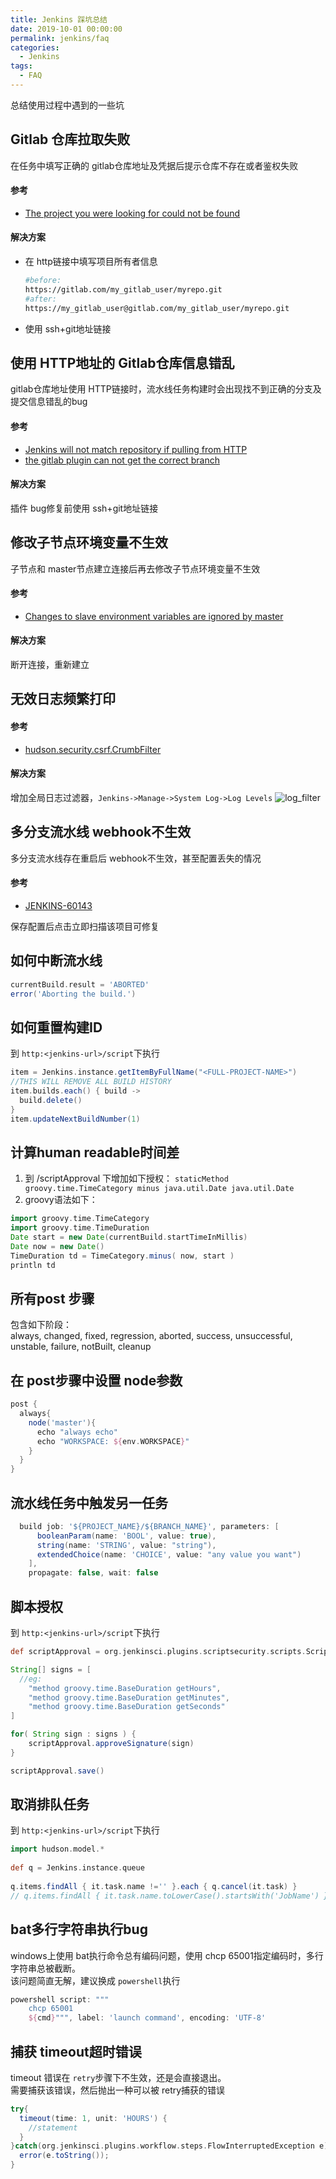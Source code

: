 ```yaml
---
title: Jenkins 踩坑总结
date: 2019-10-01 00:00:00
permalink: jenkins/faq
categories: 
  - Jenkins
tags: 
  - FAQ
---
```


总结使用过程中遇到的一些坑

## Gitlab 仓库拉取失败
在任务中填写正确的 gitlab仓库地址及凭据后提示仓库不存在或者鉴权失败

#### 参考
- [The project you were looking for could not be found](https://gitlab.com/gitlab-com/support-forum/issues/638)

#### 解决方案
- 在 http链接中填写项目所有者信息
    ```bash
    #before:
    https://gitlab.com/my_gitlab_user/myrepo.git
    #after:
    https://my_gitlab_user@gitlab.com/my_gitlab_user/myrepo.git
    ```
- 使用 ssh+git地址链接

## 使用 HTTP地址的 Gitlab仓库信息错乱
gitlab仓库地址使用 HTTP链接时，流水线任务构建时会出现找不到正确的分支及提交信息错乱的bug

#### 参考
- [Jenkins will not match repository if pulling from HTTP](https://github.com/jenkinsci/gitlab-plugin/issues/477)
- [the gitlab plugin can not get the correct branch](https://github.com/jenkinsci/gitlab-plugin/issues/444)

#### 解决方案
插件 bug修复前使用 ssh+git地址链接

## 修改子节点环境变量不生效
子节点和 master节点建立连接后再去修改子节点环境变量不生效

#### 参考
- [Changes to slave environment variables are ignored by master](https://issues.jenkins-ci.org/browse/JENKINS-27739?page=com.atlassian.jira.plugin.system.issuetabpanels%3Acomment-tabpanel&showAll=true)

#### 解决方案
断开连接，重新建立


## 无效日志频繁打印
#### 参考
- [hudson.security.csrf.CrumbFilter](https://issues.jenkins-ci.org/browse/JENKINS-40344)

#### 解决方案
增加全局日志过滤器，`Jenkins->Manage->System Log->Log Levels`
![log_filter](./images/log_filter.png)


## 多分支流水线 webhook不生效
多分支流水线存在重启后 webhook不生效，甚至配置丢失的情况
#### 参考
- [JENKINS-60143](https://issues.jenkins-ci.org/browse/JENKINS-60143)

保存配置后点击立即扫描该项目可修复

## 如何中断流水线
```groovy
currentBuild.result = 'ABORTED'
error('Aborting the build.')
```

## 如何重置构建ID
到 `http:<jenkins-url>/script`下执行
```groovy
item = Jenkins.instance.getItemByFullName("<FULL-PROJECT-NAME>")
//THIS WILL REMOVE ALL BUILD HISTORY
item.builds.each() { build ->
  build.delete()
}
item.updateNextBuildNumber(1)
```

## 计算human readable时间差
1. 到 /scriptApproval 下增加如下授权：
`staticMethod groovy.time.TimeCategory minus java.util.Date java.util.Date`
2. groovy语法如下：
```groovy
import groovy.time.TimeCategory
import groovy.time.TimeDuration
Date start = new Date(currentBuild.startTimeInMillis)
Date now = new Date()
TimeDuration td = TimeCategory.minus( now, start )
println td

```

## 所有post 步骤
包含如下阶段：  
always, changed, fixed, regression, aborted, success, unsuccessful, unstable, failure, notBuilt, cleanup

## 在 post步骤中设置 node参数
```groovy
post {
  always{
    node('master'){
      echo "always echo"
      echo "WORKSPACE: ${env.WORKSPACE}"
    }
  }
}
```

## 流水线任务中触发另一任务
```groovy
  build job: '${PROJECT_NAME}/${BRANCH_NAME}', parameters: [
      booleanParam(name: 'BOOL', value: true),
      string(name: 'STRING', value: "string"),
      extendedChoice(name: 'CHOICE', value: "any value you want")
    ],
    propagate: false, wait: false
```

## 脚本授权
到 `http:<jenkins-url>/script`下执行
```groovy
def scriptApproval = org.jenkinsci.plugins.scriptsecurity.scripts.ScriptApproval.get()

String[] signs = [
  //eg:
	"method groovy.time.BaseDuration getHours",
	"method groovy.time.BaseDuration getMinutes",
	"method groovy.time.BaseDuration getSeconds"
]

for( String sign : signs ) {
    scriptApproval.approveSignature(sign)
}

scriptApproval.save()
```

## 取消排队任务
到 `http:<jenkins-url>/script`下执行
```groovy
import hudson.model.*
 
def q = Jenkins.instance.queue
 
q.items.findAll { it.task.name !='' }.each { q.cancel(it.task) }
// q.items.findAll { it.task.name.toLowerCase().startsWith('JobName') }.each { q.cancel(it.task) }
```

## bat多行字符串执行bug
windows上使用 bat执行命令总有编码问题，使用 chcp 65001指定编码时，多行字符串总被截断。  
该问题简直无解，建议换成 `powershell`执行
```groovy
powershell script: """
    chcp 65001
    ${cmd}""", label: 'launch command', encoding: 'UTF-8'
```


## 捕获 timeout超时错误
timeout 错误在 `retry`步骤下不生效，还是会直接退出。  
需要捕获该错误，然后抛出一种可以被 retry捕获的错误
```groovy
try{
  timeout(time: 1, unit: 'HOURS') {
    //statement
  }
}catch(org.jenkinsci.plugins.workflow.steps.FlowInterruptedException e){
  error(e.toString());
}
```